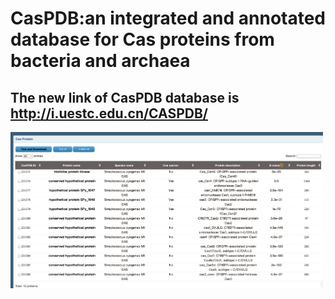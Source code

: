 # CasPDB:an integrated and annotated database for Cas proteins from bacteria and archaea

## The new link of CasPDB database  is http://i.uestc.edu.cn/CASPDB/

<img width="500" height="250" src="browser.png">